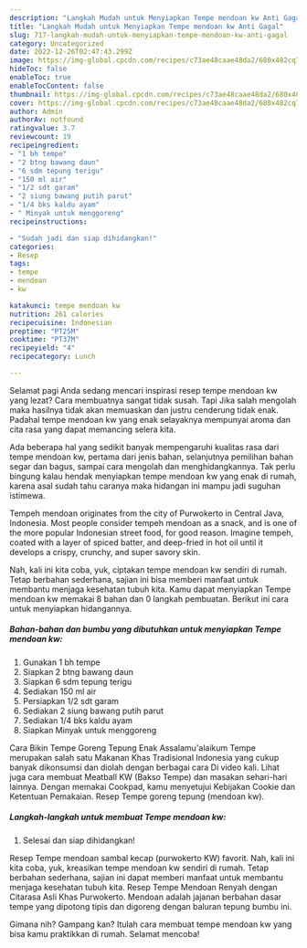 ```yaml
---
description: "Langkah Mudah untuk Menyiapkan Tempe mendoan kw Anti Gagal"
title: "Langkah Mudah untuk Menyiapkan Tempe mendoan kw Anti Gagal"
slug: 717-langkah-mudah-untuk-menyiapkan-tempe-mendoan-kw-anti-gagal
category: Uncategorized
date: 2022-12-26T02:47:43.299Z
image: https://img-global.cpcdn.com/recipes/c73ae48caae48da2/680x482cq70/tempe-mendoan-kw-foto-resep-utama.jpg
hideToc: false
enableToc: true
enableTocContent: false
thumbnail: https://img-global.cpcdn.com/recipes/c73ae48caae48da2/680x482cq70/tempe-mendoan-kw-foto-resep-utama.jpg
cover: https://img-global.cpcdn.com/recipes/c73ae48caae48da2/680x482cq70/tempe-mendoan-kw-foto-resep-utama.jpg
author: Admin
authorAv: notfound
ratingvalue: 3.7
reviewcount: 19
recipeingredient:
- "1 bh tempe"
- "2 btng bawang daun"
- "6 sdm tepung terigu"
- "150 ml air"
- "1/2 sdt garam"
- "2 siung bawang putih parut"
- "1/4 bks kaldu ayam"
- " Minyak untuk menggoreng"
recipeinstructions:

- "Sudah jadi dan siap dihidangkan!"
categories:
- Resep
tags:
- tempe
- mendoan
- kw

katakunci: tempe mendoan kw 
nutrition: 261 calories
recipecuisine: Indonesian
preptime: "PT25M"
cooktime: "PT37M"
recipeyield: "4"
recipecategory: Lunch

---
```



Selamat pagi Anda sedang mencari inspirasi resep tempe mendoan kw yang lezat? Cara membuatnya sangat tidak susah. Tapi Jika salah mengolah maka hasilnya tidak akan memuaskan dan justru cenderung tidak enak. Padahal tempe mendoan kw yang enak selayaknya mempunyai aroma dan cita rasa yang dapat memancing selera kita.


Ada beberapa hal yang sedikit banyak mempengaruhi kualitas rasa dari tempe mendoan kw, pertama dari jenis bahan, selanjutnya pemilihan bahan segar dan bagus, sampai cara mengolah dan menghidangkannya. Tak perlu bingung kalau hendak menyiapkan tempe mendoan kw yang enak di rumah, karena asal sudah tahu caranya maka hidangan ini mampu jadi suguhan istimewa.

Tempeh mendoan originates from the city of Purwokerto in Central Java, Indonesia. Most people consider tempeh mendoan as a snack, and is one of the more popular Indonesian street food, for good reason. Imagine tempeh, coated with a layer of spiced batter, and deep-fried in hot oil until it develops a crispy, crunchy, and super savory skin.


Nah, kali ini kita coba, yuk, ciptakan tempe mendoan kw sendiri di rumah. Tetap berbahan sederhana, sajian ini bisa memberi manfaat untuk membantu menjaga kesehatan tubuh kita. Kamu dapat menyiapkan Tempe mendoan kw memakai 8 bahan dan 0 langkah pembuatan. Berikut ini cara untuk menyiapkan hidangannya.

<!--inarticleads1-->

##### Bahan-bahan dan bumbu yang dibutuhkan untuk menyiapkan Tempe mendoan kw:

1. Gunakan 1 bh tempe
1. Siapkan 2 btng bawang daun
1. Siapkan 6 sdm tepung terigu
1. Sediakan 150 ml air
1. Persiapkan 1/2 sdt garam
1. Sediakan 2 siung bawang putih parut
1. Sediakan 1/4 bks kaldu ayam
1. Siapkan  Minyak untuk menggoreng


Cara Bikin Tempe Goreng Tepung Enak Assalamu&#39;alaikum Tempe merupakan salah satu Makanan Khas Tradisional Indonesia yang cukup banyak dikonsumsi dan diolah dengan berbagai cara Di video kali. Lihat juga cara membuat Meatball KW (Bakso Tempe) dan masakan sehari-hari lainnya. Dengan memakai Cookpad, kamu menyetujui Kebijakan Cookie dan Ketentuan Pemakaian. Resep Tempe goreng tepung (mendoan kw). 

<!--inarticleads2-->

##### Langkah-langkah untuk membuat Tempe mendoan kw:


1. Selesai dan siap dihidangkan!

Resep Tempe mendoan sambal kecap (purwokerto KW) favorit. Nah, kali ini kita coba, yuk, kreasikan tempe mendoan kw sendiri di rumah. Tetap berbahan sederhana, sajian ini dapat memberi manfaat untuk membantu menjaga kesehatan tubuh kita. Resep Tempe Mendoan Renyah dengan Citarasa Asli Khas Purwokerto. Mendoan adalah jajanan berbahan dasar tempe yang dipotong tipis dan digoreng dengan baluran tepung bumbu ini. 

Gimana nih? Gampang kan? Itulah cara membuat tempe mendoan kw yang bisa kamu praktikkan di rumah. Selamat mencoba!
